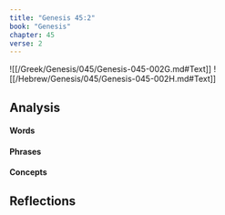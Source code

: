 ```yaml
---
title: "Genesis 45:2"
book: "Genesis"
chapter: 45
verse: 2
---
```

![[/Greek/Genesis/045/Genesis-045-002G.md#Text]]
![[/Hebrew/Genesis/045/Genesis-045-002H.md#Text]]

## Analysis

#### Words

#### Phrases

#### Concepts

## Reflections
